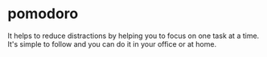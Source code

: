 # pomodoro
It helps to reduce distractions by helping you to focus on one task at a time. It's simple to follow and you can do it in your office or at home. 

